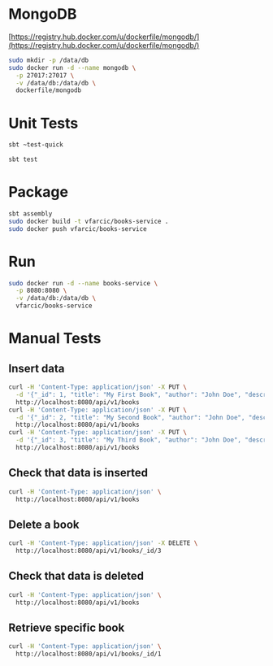 MongoDB
=======

[https://registry.hub.docker.com/u/dockerfile/mongodb/](https://registry.hub.docker.com/u/dockerfile/mongodb/)

```bash
sudo mkdir -p /data/db
sudo docker run -d --name mongodb \
  -p 27017:27017 \
  -v /data/db:/data/db \
  dockerfile/mongodb
```

Unit Tests
==========

```bash
sbt ~test-quick
```

```bash
sbt test
```

Package
=======

```bash
sbt assembly
sudo docker build -t vfarcic/books-service .
sudo docker push vfarcic/books-service
```

Run
===

```bash
sudo docker run -d --name books-service \
  -p 8080:8080 \
  -v /data/db:/data/db \
  vfarcic/books-service
```

Manual Tests
============

Insert data
-----------

```bash
curl -H 'Content-Type: application/json' -X PUT \
  -d '{"_id": 1, "title": "My First Book", "author": "John Doe", "description": "Not a very good book"}' \
  http://localhost:8080/api/v1/books
curl -H 'Content-Type: application/json' -X PUT \
  -d '{"_id": 2, "title": "My Second Book", "author": "John Doe", "description": "Not a bad as the first book"}' \
  http://localhost:8080/api/v1/books
curl -H 'Content-Type: application/json' -X PUT \
  -d '{"_id": 3, "title": "My Third Book", "author": "John Doe", "description": "Failed writers club"}' \
  http://localhost:8080/api/v1/books
```

Check that data is inserted
---------------------------

```bash
curl -H 'Content-Type: application/json' \
  http://localhost:8080/api/v1/books
```

Delete a book
-------------

```bash
curl -H 'Content-Type: application/json' -X DELETE \
  http://localhost:8080/api/v1/books/_id/3
```

Check that data is deleted
--------------------------

```bash
curl -H 'Content-Type: application/json' \
  http://localhost:8080/api/v1/books
```

Retrieve specific book
----------------------

```bash
curl -H 'Content-Type: application/json' \
  http://localhost:8080/api/v1/books/_id/1
```